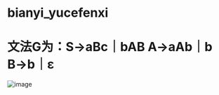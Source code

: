 ﻿# bianyi_yucefenxi
文法G为：S→aBc｜bAB  A→aAb｜b  B→b｜ε
==========
![image](https://github.com/sikuquanshu123/image/blob/master/yucefenxi.png)
